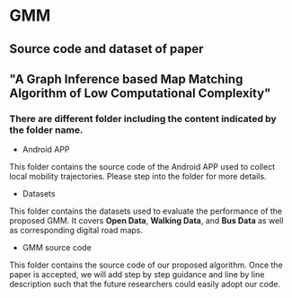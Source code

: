# GMM
## Source code and dataset of paper 
"A Graph Inference based Map Matching Algorithm of Low Computational Complexity"
-------------------------------------------------------------------------------
### There are different folder including the content indicated by the folder name.
- Android APP

This folder contains the source code of the Android APP used to collect local mobility trajectories. Please step into the folder for more details.

- Datasets

This folder contains the datasets used to evaluate the performance of the proposed GMM. It covers **Open Data**, **Walking Data**, and **Bus Data** as well as corresponding digital road maps.

- GMM source code

This folder contains the source code of our proposed algorithm. Once the paper is accepted, we will add step by step guidance and line by line description such that the future researchers could easily adopt our code.
